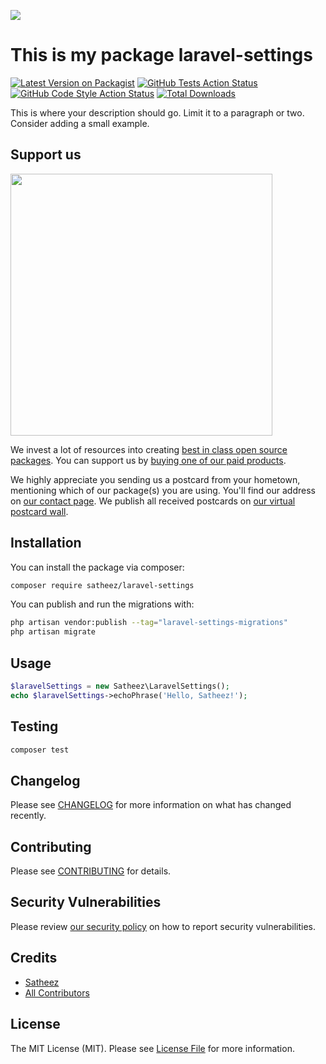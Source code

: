 
[<img src="https://github-ads.s3.eu-central-1.amazonaws.com/support-ukraine.svg?t=1" />](https://supportukrainenow.org)

# This is my package laravel-settings

[![Latest Version on Packagist](https://img.shields.io/packagist/v/satheez/laravel-settings.svg?style=flat-square)](https://packagist.org/packages/satheez/laravel-settings)
[![GitHub Tests Action Status](https://img.shields.io/github/workflow/status/satheez/laravel-settings/run-tests?label=tests)](https://github.com/satheez/laravel-settings/actions?query=workflow%3Arun-tests+branch%3Amain)
[![GitHub Code Style Action Status](https://img.shields.io/github/workflow/status/satheez/laravel-settings/Check%20&%20fix%20styling?label=code%20style)](https://github.com/satheez/laravel-settings/actions?query=workflow%3A"Check+%26+fix+styling"+branch%3Amain)
[![Total Downloads](https://img.shields.io/packagist/dt/satheez/laravel-settings.svg?style=flat-square)](https://packagist.org/packages/satheez/laravel-settings)

This is where your description should go. Limit it to a paragraph or two. Consider adding a small example.

## Support us

[<img src="https://github-ads.s3.eu-central-1.amazonaws.com/laravel-settings.jpg?t=1" width="419px" />](https://spatie.be/github-ad-click/laravel-settings)

We invest a lot of resources into creating [best in class open source packages](https://spatie.be/open-source). You can support us by [buying one of our paid products](https://spatie.be/open-source/support-us).

We highly appreciate you sending us a postcard from your hometown, mentioning which of our package(s) you are using. You'll find our address on [our contact page](https://spatie.be/about-us). We publish all received postcards on [our virtual postcard wall](https://spatie.be/open-source/postcards).

## Installation

You can install the package via composer:

```bash
composer require satheez/laravel-settings
```

You can publish and run the migrations with:

```bash
php artisan vendor:publish --tag="laravel-settings-migrations"
php artisan migrate
```
## Usage

```php
$laravelSettings = new Satheez\LaravelSettings();
echo $laravelSettings->echoPhrase('Hello, Satheez!');
```

## Testing

```bash
composer test
```

## Changelog

Please see [CHANGELOG](CHANGELOG.md) for more information on what has changed recently.

## Contributing

Please see [CONTRIBUTING](https://github.com/Satheez/.github/blob/main/CONTRIBUTING.md) for details.

## Security Vulnerabilities

Please review [our security policy](../../security/policy) on how to report security vulnerabilities.

## Credits

- [Satheez](https://github.com/Satheez)
- [All Contributors](../../contributors)

## License

The MIT License (MIT). Please see [License File](LICENSE.md) for more information.
